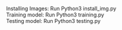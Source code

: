 Installing Images: Run Python3 install_img.py <br>
Training model: Run Python3 training.py <br>
Testing model: Run Python3 testing.py
